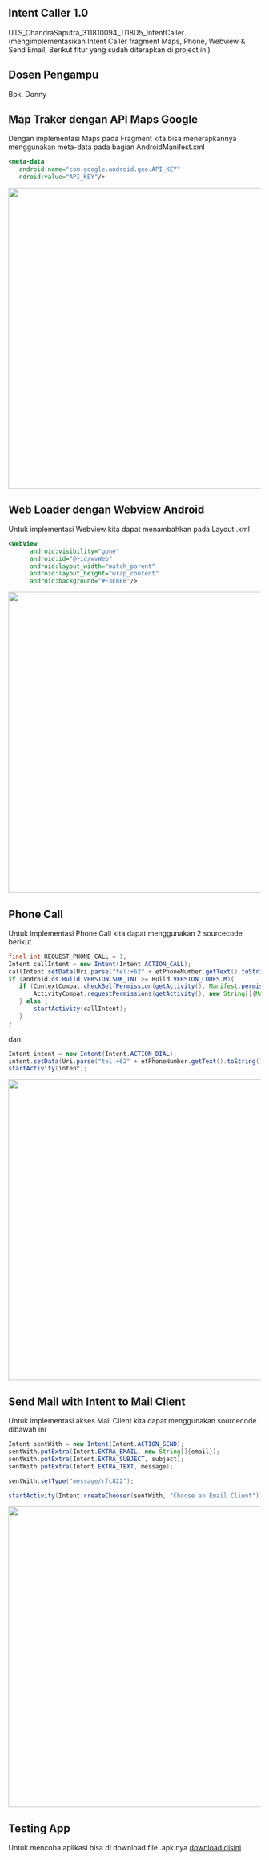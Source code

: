 ## Intent Caller 1.0 
UTS_ChandraSaputra_311810094_TI18D5_IntentCaller (mengimplementasikan Intent Caller fragment Maps, Phone, Webview & Send Email, Berikut fitur yang sudah diterapkan di project ini)

## Dosen Pengampu
Bpk. Donny

## Map Traker dengan API Maps Google

Dengan implementasi Maps pada Fragment kita bisa menerapkannya menggunakan meta-data pada bagian AndroidManifest.xml

```.xml
<meta-data
   android:name="com.google.android.geo.API_KEY"
   ndroid:value="API_KEY"/>
```

<img src="https://github.com/eljitech/intentcaller/blob/master/Pesanan%20Mahasiswa-20210428/Pesanan%20Mahasiswa/Chandra/maps-tracker.gif" height="600"/>

## Web Loader dengan Webview Android

Untuk implementasi Webview kita dapat menambahkan pada Layout .xml 

```.xml
<WebView
      android:visibility="gone"
      android:id="@+id/wvWeb"
      android:layout_width="match_parent"
      android:layout_height="wrap_content"
      android:background="#F3EBEB"/>
```

<img src="https://github.com/eljitech/intentcaller/blob/master/Pesanan%20Mahasiswa-20210428/Pesanan%20Mahasiswa/Chandra/webview.gif" height="600"/>

## Phone Call

Untuk implementasi Phone Call kita dapat menggunakan 2 sourcecode berikut

```.java
final int REQUEST_PHONE_CALL = 1;
Intent callIntent = new Intent(Intent.ACTION_CALL);
callIntent.setData(Uri.parse("tel:+62" + etPhoneNumber.getText().toString()));
if (android.os.Build.VERSION.SDK_INT >= Build.VERSION_CODES.M){
   if (ContextCompat.checkSelfPermission(getActivity(), Manifest.permission.CALL_PHONE) != PackageManager.PERMISSION_GRANTED){
       ActivityCompat.requestPermissions(getActivity(), new String[]{Manifest.permission.CALL_PHONE}, REQUEST_PHONE_CALL);
   } else {
       startActivity(callIntent);
   }
}
```

dan 

```.java
Intent intent = new Intent(Intent.ACTION_DIAL);
intent.setData(Uri.parse("tel:+62" + etPhoneNumber.getText().toString()));
startActivity(intent);
```

<img src="https://github.com/eljitech/intentcaller/blob/master/Pesanan%20Mahasiswa-20210428/Pesanan%20Mahasiswa/Chandra/phone.gif" height="600"/>

## Send Mail with Intent to Mail Client

Untuk implementasi akses Mail Client kita dapat menggunakan sourcecode dibawah ini

```.java
Intent sentWith = new Intent(Intent.ACTION_SEND);
sentWith.putExtra(Intent.EXTRA_EMAIL, new String[]{email});
sentWith.putExtra(Intent.EXTRA_SUBJECT, subject);
sentWith.putExtra(Intent.EXTRA_TEXT, message);

sentWith.setType("message/rfc822");

startActivity(Intent.createChooser(sentWith, "Choose an Email Client"));
```

<img src="https://github.com/eljitech/intentcaller/blob/master/Pesanan%20Mahasiswa-20210428/Pesanan%20Mahasiswa/Chandra/mail.gif" height="600"/>

## Testing App
Untuk mencoba aplikasi bisa di download file .apk nya <a href="https://drive.google.com/file/d/1Yc6sHVBMMkcbE3m8DnNPJOUo7lxZdXX6/view?usp=sharing">download disini</a>
